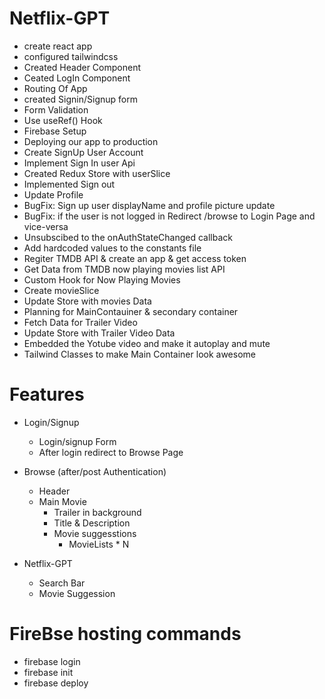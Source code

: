 # Netflix-GPT
 * create react app
 * configured tailwindcss
 * Created Header Component
 * Ceated LogIn Component
 * Routing Of App
 * created Signin/Signup form
 * Form Validation
 * Use useRef() Hook
 * Firebase Setup
 * Deploying our app to production
 * Create SignUp User Account
 * Implement Sign In user Api
 * Created Redux Store with userSlice
 * Implemented Sign out
 * Update Profile
 * BugFix: Sign up user displayName and profile picture update
 * BugFix: if the user is not logged in Redirect /browse to Login Page and vice-versa
 * Unsubscibed to the onAuthStateChanged callback
 * Add hardcoded values to the constants file
 * Regiter TMDB API & create an app & get access token
 * Get Data from TMDB now playing movies list API
 * Custom Hook for Now Playing Movies
 * Create movieSlice
 * Update Store with movies Data
 * Planning for MainContauiner & secondary container
 * Fetch Data for Trailer Video
 * Update Store with Trailer Video Data
 * Embedded the Yotube video and make it autoplay and mute
 * Tailwind Classes to make Main Container look awesome

# Features
 * Login/Signup
    * Login/signup Form
    * After login redirect to Browse Page

 * Browse (after/post Authentication)
    * Header
    * Main Movie
        * Trailer in background 
        * Title & Description
        * Movie suggesstions 
           * MovieLists * N

 * Netflix-GPT 
    * Search Bar
    * Movie Suggession

# FireBse hosting commands
 * firebase login
 * firebase init
 * firebase deploy